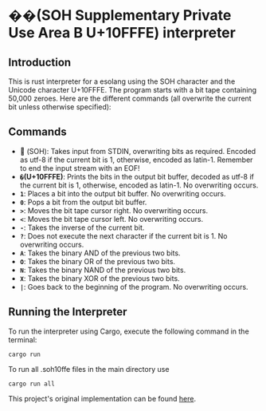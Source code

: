 # ��(SOH Supplementary Private Use Area B U+10FFFE) interpreter

## Introduction

This is rust interpreter for a esolang using the SOH character and the Unicode character U+10FFFE. The program starts with a bit tape containing 50,000 zeroes. Here are the different commands (all overwrite the current bit unless otherwise specified):

## Commands

- &#x10FFFE; (SOH): Takes input from STDIN, overwriting bits as required. Encoded as utf-8 if the current bit is 1, otherwise, encoded as latin-1. Remember to end the input stream with an EOF!
- **`�`(U+10FFFE)**: Prints the bits in the output bit buffer, decoded as utf-8 if the current bit is 1, otherwise, encoded as latin-1. No overwriting occurs.
- **`1`**: Places a bit into the output bit buffer. No overwriting occurs.
- **`0`**: Pops a bit from the output bit buffer.
- **`>`**: Moves the bit tape cursor right. No overwriting occurs.
- **`<`**: Moves the bit tape cursor left. No overwriting occurs.
- **`-`**: Takes the inverse of the current bit.
- **`?`**: Does not execute the next character if the current bit is 1. No overwriting occurs.
- **`A`**: Takes the binary AND of the previous two bits.
- **`O`**: Takes the binary OR of the previous two bits.
- **`N`**: Takes the binary NAND of the previous two bits.
- **`X`**: Takes the binary XOR of the previous two bits.
- **`|`**: Goes back to the beginning of the program. No overwriting occurs.

## Running the Interpreter

To run the interpreter using Cargo, execute the following command in the terminal:

```
cargo run
```
To run all .soh10ffe files in the main directory use

```
cargo run all
```

This project's original implementation can be found [here](https://github.com/PlaceReporter99/soh-supplementary-private-use-area-b-u-10fffe).
